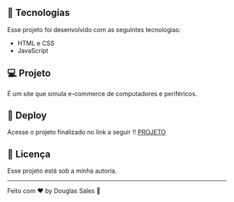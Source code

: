 ## 🚀 Tecnologias

Esse projeto foi desenvolvido com as seguintes tecnologias:

- HTML e CSS
- JavaScript

## 💻 Projeto

É um site que simula e-commerce de computadores e periféricos.

## 🔗 Deploy

Acesse o projeto finalizado no link a seguir !!
[PROJETO](https://dodosantosbr.github.io/loja-pc/)

## :memo: Licença

Esse projeto está sob a minha autoria.

---

Feito com ♥ by Douglas Sales :wave:
